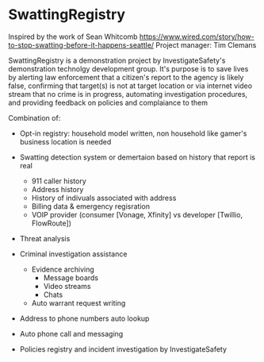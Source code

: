 # SwattingRegistry

Inspired by the work of Sean Whitcomb https://www.wired.com/story/how-to-stop-swatting-before-it-happens-seattle/
Project manager: Tim Clemans

SwattingRegistry is a demonstration project by InvestigateSafety's demonstration technolgy development group. It's purpose is to save lives by alerting law enforcement that a citizen's report to the agency is likely false, confirming that target(s) is not at target location or via internet video stream that no crime is in progress, automating investigation procedures, and providing feedback on policies and complaiance to them

Combination of:

* Opt-in registry: household model written, non household like gamer's business location is needed
* Swatting detection system or demertaion based on history that report is real
  * 911 caller history
  * Address history
  * History of indivuals associated with address
  * Billing data & emergency regisration
  * VOIP provider (consumer [Vonage, Xfinity] vs developer [Twillio, FlowRoute])
  
* Threat analysis
* Criminal investigation assistance 
  * Evidence archiving
    * Message boards
    * Video streams
    * Chats
  * Auto warrant request writing
* Address to phone numbers auto lookup 
* Auto phone call and messaging
* Policies registry and incident investigation by InvestigateSafety

